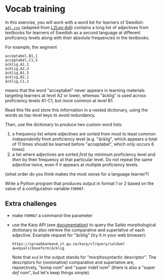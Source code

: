 # Vocab training
In this exercise, you will work with a word list for learners of Swedish: [`adj.csv`](adj.csv) (adapted from [L2Lex-Adj](https://spraakbanken.gu.se/en/resources/l2lex-adj)) contains a long list of adjectives from textbooks for learners of Swedish as a second language at different proficiency levels along with their absolute frequencies in the textbooks.

For example, the segment 

```
acceptabel,B1,1
acceptabel,C1,5
äcklig,A1,1
äcklig,A2,3
äcklig,B1,5
äcklig,B2,1
äcklig,C1,1
```

means that the word "acceptabel" never appears in learning materials targeting learners at level A2 or lower, whereas "äcklig" is used across proficiency levels A1-C1, but more common at level B1.

Read this file and store this information in a nested dictionary, using the words as top-level keys to avoid redundancy.

Then, use the dictionary to produce two custom word lists:

1. a frequency list where adjectives are sorted from most to least common _independently_ from proficiency level (e.g. "äcklig", which appears a total of 11 times should be learned before "acceptabel", which only occurs 6 times)
2. a list where adjectives are sorted _first_ by minimum proficiency level and _then_ by their frequency at that particular level. Do not repeat the same adjective twice, even if it appears at multiple proficiency levels.

(what order do you think makes the most sense for a language learner?)

Write a Python program that produces output in format 1 or 2 based on the value of a configuration variable `FORMAT`.

## Extra challenges
- make `FORMAT` a command-line parameter
- use the Karp API (see [documentation](https://ws.spraakbanken.gu.se/docs/karp)) to query the Saldo morphological dictionary to also retrieve the comparative and superlative of each adjective. Example request for "äcklig" (try it in your web browser): 
 
  ```
  https://spraakbanken4.it.gu.se/karp/v7/query/saldom?q=equals|baseform|äcklig
  ```

  Note that `msd` in the output stands for "morphosyntactic descriptor". The descriptors for (nominative) comparative and superlative are, repsectively, "komp nom" and "super indef nom" (there is also a "super _def_ nom", but let's keep things simple).